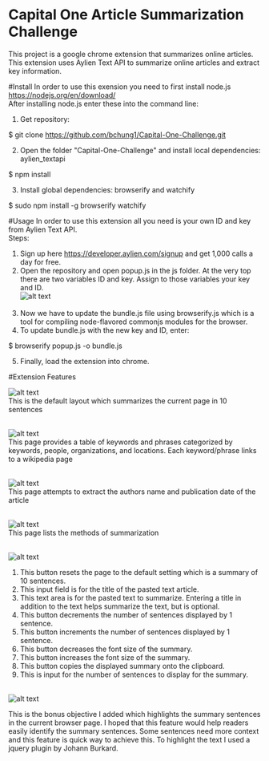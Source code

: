 # Capital One Article Summarization Challenge
This project is a google chrome extension that summarizes online articles.
This extension uses Aylien Text API to summarize online articles and extract key information.

#Install
In order to use this exension you need to first install node.js https://nodejs.org/en/download/ <br>
After installing node.js enter these into the command line: <br>
1) Get repository: <br>

$ git clone https://github.com/bchung1/Capital-One-Challenge.git <br>

2) Open the folder "Capital-One-Challenge" and install local dependencies: aylien_textapi <br>

$ npm install <br>

3) Install global dependencies: browserify and watchify <br>

$ sudo npm install -g browserify watchify <br>

#Usage
In order to use this extension all you need is your own ID and key from Aylien Text API. <br>
Steps: <br>

1) Sign up here https://developer.aylien.com/signup and get 1,000 calls a day for free. <br>
2) Open the repository and open popup.js in the js folder. At the very top there are two variables ID and key. Assign to those variables your key and ID. <br>
![alt text](screenshots/api_key.png "This is the default layout which summarizes the current page in 10 sentences") <br><br>
3) Now we have to update the bundle.js file using browserify.js which is a tool for compiling node-flavored commonjs modules for the browser. <br>
4) To update bundle.js with the new key and ID, enter: <br>

$ browserify popup.js -o bundle.js <br>

5) Finally, load the extension into chrome. <br>


#Extension Features

![alt text](screenshots/home.png) <br>
This is the default layout which summarizes the current page in 10 sentences <br> <br>

![alt text](screenshots/keywords.png) <br>
This page provides a table of keywords and phrases categorized by keywords, people, organizations, and locations. Each keyword/phrase links to a wikipedia page <br><br>

![alt text](screenshots/article_info.png) <br>
This page attempts to extract the authors name and publication date of the article <br><br>

![alt text](screenshots/instructions.png) <br> 
This page lists the methods of summarization <br><br>

![alt text](screenshots/buttons.png) <br>
1) This button resets the page to the default setting which is a summary of 10 sentences. <br>
2) This input field is for the title of the pasted text article. <br>
3) This text area is for the pasted text to summarize. Entering a title in addition to the text helps summarize the text, but is optional. <br>
4) This button decrements the number of sentences displayed by 1 sentence. <br>
5) This button increments the number of sentences displayed by 1 sentence. <br>
6) This button decreases the font size of the summary. <br>
7) This button increases the font size of the summary. <br> 
8) This button copies the displayed summary onto the clipboard. <br>
9) This is input for the number of sentences to display for the summary. <br><br>

![alt text](screenshots/highlight_text.png) <br>

This is the bonus objective I added which highlights the summary sentences in the current browser page. I hoped that this feature would help readers easily identify the summary sentences. Some sentences need more context and this feature is quick way to achieve this. To highlight the text I used a jquery plugin by Johann Burkard.<br> <br>





